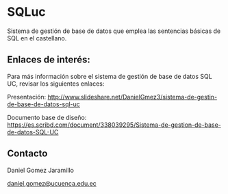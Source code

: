# SQLuc
Sistema de gestión de base de datos que emplea las sentencias básicas de SQL en el castellano.

## Enlaces de interés:

Para más información sobre el sistema de gestión de base de datos SQL UC, revisar los siguientes enlaces:

Presentación: http://www.slideshare.net/DanielGmez3/sistema-de-gestin-de-base-de-datos-sql-uc

Documento base de diseño: https://es.scribd.com/document/338039295/Sistema-de-gestion-de-base-de-datos-SQL-UC

## Contacto

Daniel Gomez Jaramillo

daniel.gomez@ucuenca.edu.ec
